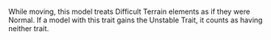 While moving, this model treats Difficult Terrain elements as if they were Normal.
If a model with this trait gains the Unstable Trait, it counts as having neither trait.